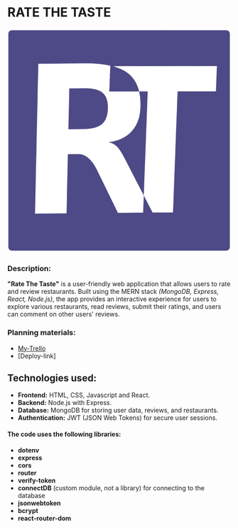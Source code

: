 # RATE THE TASTE
![Logo app](./logo.jpeg)

### Description: 
**"Rate The Taste"** is a user-friendly web application that allows users to rate and review restaurants. Built using the MERN stack *(MongoDB, Express, React, Node.js)*, the app provides an interactive experience for users to explore various restaurants, read reviews, submit their ratings, and users can comment on other users' reviews. 

### Planning materials: 
* [My-Trello](https://trello.com/b/4LfBeYE0/group-project)
* [Deploy-link]

## Technologies used:

* **Frontend:** HTML, CSS, Javascript and React.
* **Backend:** Node.js with Express.
* **Database:** MongoDB for storing user data, reviews, and restaurants.
* **Authentication:** JWT (JSON Web Tokens) for secure user sessions.

#### The code uses the following libraries: 
* **dotenv**
* **express** 
* **cors**
* **router**
* **verify-token** 
* **connectDB** (custom module, not a library) for connecting to the database
* **jsonwebtoken**
* **bcrypt**
* **react-router-dom**